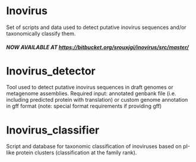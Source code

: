# Inovirus
Set of scripts and data used to detect putative inovirus sequences and/or taxonomically classify them.

##### NOW AVAILABLE AT https://bitbucket.org/srouxjgi/inovirus/src/master/ #####



# Inovirus_detector
Tool used to detect putative inovirus sequences in draft genomes or metagenome assemblies. Required input: annotated genbank file (i.e. including predicted protein with translation) or custom genome annotation in gff format (note: special format requirements if providing gff)

# Inovirus_classifier
Script and database for taxonomic classification of inoviruses based on pI-like protein clusters (classification at the family rank).
